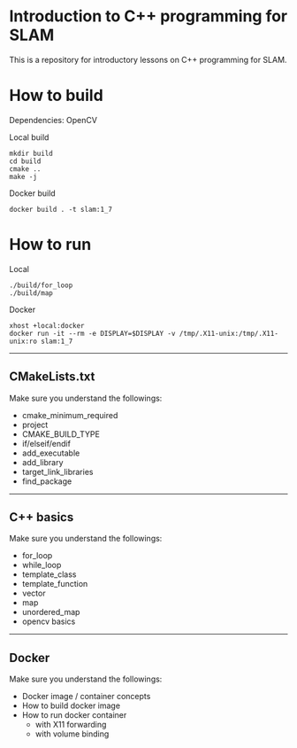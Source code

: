 # Introduction to C++ programming for SLAM

This is a repository for introductory lessons on C++ programming for SLAM.

# How to build

Dependencies: OpenCV

Local build
```
mkdir build 
cd build
cmake ..
make -j
```

Docker build
```
docker build . -t slam:1_7
```

# How to run

Local
```
./build/for_loop
./build/map
```

Docker
```
xhost +local:docker
docker run -it --rm -e DISPLAY=$DISPLAY -v /tmp/.X11-unix:/tmp/.X11-unix:ro slam:1_7
```

---

## CMakeLists.txt

Make sure you understand the followings:

- cmake_minimum_required
- project
- CMAKE_BUILD_TYPE
- if/elseif/endif
- add_executable
- add_library
- target_link_libraries
- find_package

---
## C++ basics

Make sure you understand the followings:

- for_loop
- while_loop
- template_class
- template_function
- vector
- map
- unordered_map
- opencv basics

---

## Docker

Make sure you understand the followings:

- Docker image / container concepts
- How to build docker image
- How to run docker container
  - with X11 forwarding
  - with volume binding

